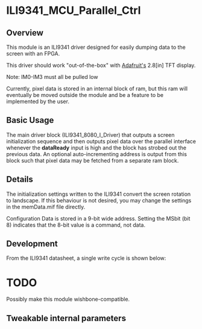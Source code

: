ILI9341_MCU_Parallel_Ctrl
========
## Overview
This module is an ILI9341 driver designed for easily dumping data to the 
screen with an FPGA. 

This driver should work "out-of-the-box" with 
[Adafruit's](http://www.adafruit.com/products/1770) 2.8[in] TFT display.

Note: IM0-IM3 must all be pulled low

Currently, pixel data is stored in an internal block of ram, but this ram will
eventually be moved outside the module and be a feature to be implemented by
the user.

## Basic Usage
The main driver block (ILI9341_8080_I_Driver) that outputs a screen 
initialization sequence and then outputs pixel data over the parallel interface
whenever the **dataReady** input is high and the block has strobed out the 
previous data. An optional auto-incrementing address is output from this block
such that pixel data may be fetched from a separate ram block.

## Details
The initialization settings written to the ILI9341 convert the screen rotation
to landscape. If this behaviour is not desired, you may change the settings in 
the memData.mif file directly.

Configuration Data is stored in a 9-bit wide address. Setting the MSbit (bit 8) 
indicates that the 8-bit value is a command, not data.

## Development
From the ILI9341 datasheet, a single write cycle is shown below:


TODO
====
Possibly make this module wishbone-compatible.




## Tweakable internal parameters
